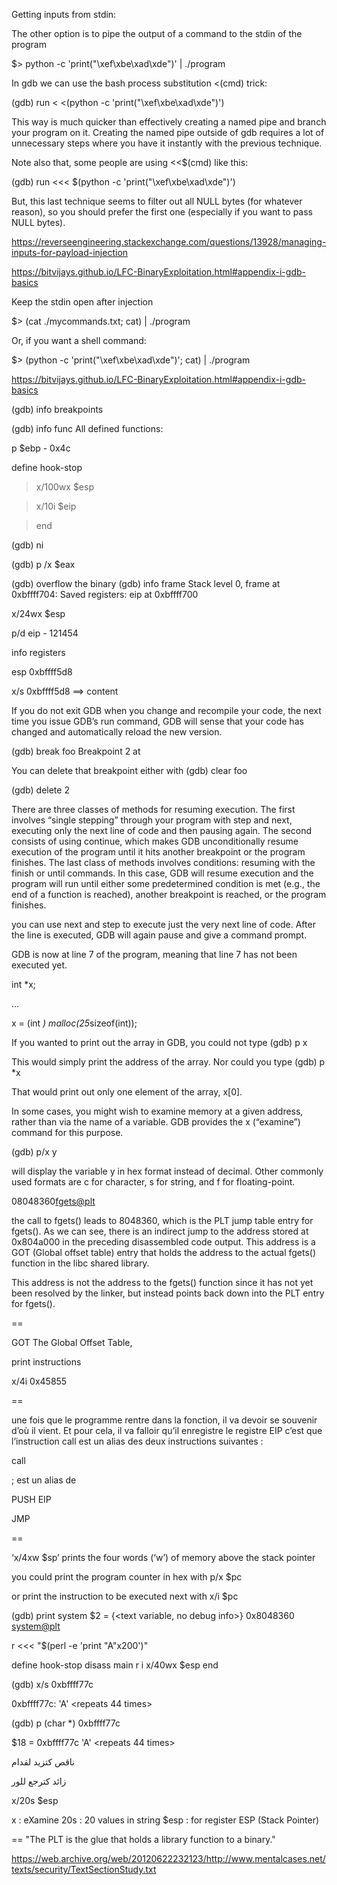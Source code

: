 

Getting inputs from stdin:

The other option is to pipe the output of a command to the stdin of the program

$> python -c 'print("\xef\xbe\xad\xde")' | ./program

In gdb we can use the bash process substitution <(cmd) trick:

(gdb) run < <(python -c 'print("\xef\xbe\xad\xde")')

This way is much quicker than effectively creating a named pipe and branch your program on it. Creating the named pipe outside of gdb requires a lot of unnecessary steps where you have it instantly with the previous technique.

Note also that, some people are using <<$(cmd) like this:

(gdb) run <<< $(python -c 'print("\xef\xbe\xad\xde")')

But, this last technique seems to filter out all NULL bytes (for whatever reason), so you should prefer the first one (especially if you want to pass NULL bytes).

https://reverseengineering.stackexchange.com/questions/13928/managing-inputs-for-payload-injection

https://bitvijays.github.io/LFC-BinaryExploitation.html#appendix-i-gdb-basics

Keep the stdin open after injection

$> (cat ./mycommands.txt; cat) | ./program

Or, if you want a shell command:

$> (python -c 'print("\xef\xbe\xad\xde")'; cat) | ./program

https://bitvijays.github.io/LFC-BinaryExploitation.html#appendix-i-gdb-basics












(gdb) info breakpoints

(gdb) info func
All defined functions:

p $ebp - 0x4c

define hook-stop

>x/100wx $esp

>x/10i $eip

>end

(gdb) ni

(gdb) p /x $eax




(gdb) overflow the binary
(gdb) info frame
Stack level 0, frame at 0xbffff704:
 Saved registers:
  eip at 0xbffff700

x/24wx $esp

p/d eip - 121454



info registers

esp            0xbffff5d8

x/s 0xbffff5d8 ==> content 


If you do not exit GDB when you change and recompile your code, the next time you issue GDB’s run command, GDB will sense that your code has changed and automatically reload the new version.


(gdb) break foo
Breakpoint 2 at

You can delete that breakpoint either with
(gdb) clear foo

(gdb) delete 2



There are three classes of methods for resuming execution. The first involves “single stepping” through your program with step and next, executing only the next line of code and then pausing again. The second consists of using continue, which makes GDB unconditionally resume execution of the program until it hits another breakpoint or the program finishes. The last class of methods involves conditions: resuming with the finish or until commands. In this case, GDB will resume execution and the program will run until either some predetermined condition is met (e.g., the end of a function is reached), another breakpoint is reached, or the program finishes.

 you can use next and step to execute just the very next line of code. After the line is executed, GDB will again pause and give a command prompt.

GDB is now at line 7 of the program, meaning that line 7 has not been executed yet.


int *x;

...

x = (int *) malloc(25*sizeof(int));

If you wanted to print out the array in GDB, you could not type
(gdb) p x

This would simply print the address of the array. Nor could you type
(gdb) p *x

That would print out only one element of the array, x[0]. 



In some cases, you might wish to examine memory at a given address, rather than via the name of a variable. GDB provides the x (“examine”) command for this purpose. 

(gdb) p/x y

will display the variable y in hex format instead of decimal. Other commonly used formats are c for character, s for string, and f for floating-point.


08048360<fgets@plt>

the call to fgets() leads to 8048360, which is the PLT jump table entry for fgets(). As we can see, there is an indirect jump to the address stored at 0x804a000 in the preceding disassembled code output. This address is a GOT (Global offset table) entry that holds the address to the actual fgets() function in the libc
shared library.

This address is not the address to the fgets() function since it has not yet been resolved by the linker, but instead points back down into the PLT entry for fgets().

==


GOT The Global Offset Table,

print instructions

x/4i 0x45855


==

 une fois que le programme rentre dans la fonction, il va devoir se souvenir d’où il vient. Et pour cela, il va falloir qu’il enregistre le registre EIP
 c’est que l’instruction call est un alias des deux instructions suivantes :

call <adresse>
 
; est un alias de
 
PUSH EIP
 
JMP <adresse>

 ==
 

‘x/4xw $sp’ 
 prints the four words (‘w’) of memory above the stack pointer 

you could print the program counter in hex with
p/x $pc
 
or print the instruction to be executed next with
x/i $pc


(gdb) print system
$2 = {<text variable, no debug info>} 0x8048360 <system@plt>


r <<< "$(perl -e 'print "A"x200')"

define hook-stop
disass main
r i
x/40wx $esp
end

(gdb) x/s  0xbffff77c
      
0xbffff77c:      'A' <repeats 44 times>
 
(gdb) p (char *) 0xbffff77c
 
$18 = 0xbffff77c 'A' <repeats 44 times>

ناقص كتزيد لقدام
 
زائد كترجع للور
 
 x/20s $esp

x : eXamine
20s : 20 values in string
$esp : for register ESP (Stack Pointer)
 
 
 
 ==
 "The PLT is the glue that holds a library function to a binary."
 
 https://web.archive.org/web/20120622232123/http://www.mentalcases.net/texts/security/TextSectionStudy.txt
